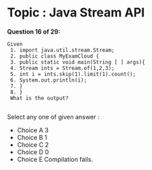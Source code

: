 Topic : Java Stream API
=======================
**Question 16 of 29:**
```
Given
 1. import java.util.stream.Stream;
 2. public class MyExamCloud {
 3. public static void main(String [ ] args){
 4. Stream ints = Stream.of(1,2,3);
 5. int i = ints.skip(1).limit(1).count();
 6. System.out.println(i);
 7. }
 8. }
 What is the output?
  
```

Select any one of given answer :
- Choice A 3
- Choice B 1
- Choice C 2
- Choice D 0
- Choice E Compilation fails.

